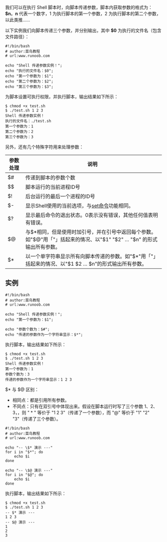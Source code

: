 我们可以在执行 Shell 脚本时，向脚本传递参数，脚本内获取参数的格式为：**$n**。**n** 代表一个数字，1 为执行脚本的第一个参数，2 为执行脚本的第二个参数，以此类推……

以下实例我们向脚本传递三个参数，并分别输出，其中 **$0** 为执行的文件名（包含文件路径）：
```
#!/bin/bash  
# author:菜鸟教程  
# url:www.runoob.com  
  
echo "Shell 传递参数实例！";  
echo "执行的文件名：$0";  
echo "第一个参数为：$1";  
echo "第二个参数为：$2";  
echo "第三个参数为：$3";  
```

为脚本设置可执行权限，并执行脚本，输出结果如下所示：
```
$ chmod +x test.sh 
$ ./test.sh 1 2 3
Shell 传递参数实例！
执行的文件名：./test.sh
第一个参数为：1
第二个参数为：2
第三个参数为：3
```

另外，还有几个特殊字符用来处理参数：

|参数处理|说明|
|----------|-----|
|$#|传递到脚本的参数个数|
| \$\$  | 脚本运行的当前进程ID号 |
|$!|后台运行的最后一个进程的ID号|
|$-|显示Shell使用的当前选项，与[set命令](https://www.runoob.com/linux/linux-comm-set.html)功能相同。|
|$?|显示最后命令的退出状态。0表示没有错误，其他任何值表明有错误。|
|$@|与\$*相同，但是使用时加引号，并在引号中返回每个参数。如"\$@"用「"」括起来的情况、以"\$1" "\$2" … "\$n" 的形式输出所有参数。|
|\$* |以一个单字符串显示所有向脚本传递的参数。如"$*"用「"」括起来的情况、以"$1 $2 … $n"的形式输出所有参数。|

## 实例
```
#!/bin/bash  
# author:菜鸟教程
# url:www.runoob.com  
  
echo "Shell 传递参数实例！";  
echo "第一个参数为：$1";  
  
echo "参数个数为：$#";  
echo "传递的参数作为一个字符串显示：$*";  
```

执行脚本，输出结果如下所示：
```
$ chmod +x test.sh 
$ ./test.sh 1 2 3
Shell 传递参数实例！
第一个参数为：1
参数个数为：3
传递的参数作为一个字符串显示：1 2 3
```

$* 与 $@ 区别：

-   相同点：都是引用所有参数。
-   不同点：只有在双引号中体现出来。假设在脚本运行时写了三个参数 1、2、3，，则 " * " 等价于 "1 2 3"（传递了一个参数），而 "@" 等价于 "1" "2" "3"（传递了三个参数）。
```
#!/bin/bash  
# author:菜鸟教程  
# url:www.runoob.com  
  
echo "-- \$* 演示 ---"  
for i in "$*"; do  
    echo $i  
done  
  
echo "-- \$@ 演示 ---"  
for i in "$@"; do  
    echo $i  
done  
```

执行脚本，输出结果如下所示：
```
$ chmod +x test.sh 
$ ./test.sh 1 2 3
-- $* 演示 ---
1 2 3
-- $@ 演示 ---
1
2
3
```
